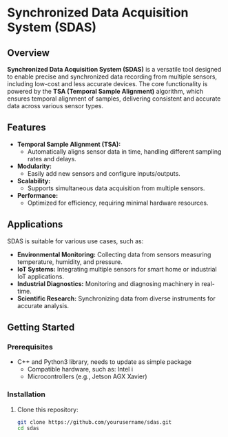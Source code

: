 # Synchronized Data Acquisition System (SDAS)

## Overview

**Synchronized Data Acquisition System (SDAS)** is a versatile tool designed to enable precise and synchronized data recording from multiple sensors, including low-cost and less accurate devices. The core functionality is powered by the **TSA (Temporal Sample Alignment)** algorithm, which ensures temporal alignment of samples, delivering consistent and accurate data across various sensor types.

## Features

- **Temporal Sample Alignment (TSA):**
  - Automatically aligns sensor data in time, handling different sampling rates and delays.
- **Modularity:**
  - Easily add new sensors and configure inputs/outputs.
- **Scalability:**
  - Supports simultaneous data acquisition from multiple sensors.
- **Performance:**
  - Optimized for efficiency, requiring minimal hardware resources.

## Applications

SDAS is suitable for various use cases, such as:
- **Environmental Monitoring:** Collecting data from sensors measuring temperature, humidity, and pressure.
- **IoT Systems:** Integrating multiple sensors for smart home or industrial IoT applications.
- **Industrial Diagnostics:** Monitoring and diagnosing machinery in real-time.
- **Scientific Research:** Synchronizing data from diverse instruments for accurate analysis.

## Getting Started

### Prerequisites

- C++ and Python3 library, needs to update as simple package
    - Compatible hardware, such as: Intel i
    - Microcontrollers (e.g., Jetson AGX Xavier)

### Installation

1. Clone this repository:
   ```bash
   git clone https://github.com/yourusername/sdas.git
   cd sdas
